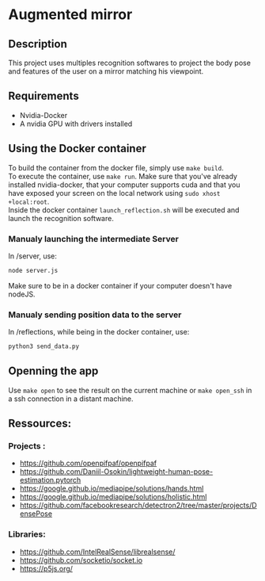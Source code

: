 # Augmented mirror

## Description

This project uses multiples recognition softwares to project the body
pose and features of the user on a mirror matching his viewpoint.

## Requirements

- Nvidia-Docker
- A nvidia GPU with drivers installed

## Using the Docker container

To build the container from the docker file, simply use `make build`.<br/>
To execute the container, use `make run`. Make sure that you've already
installed nvidia-docker, that your computer supports cuda and that you have exposed your screen on the local network
using `sudo xhost +local:root`.
<br/>
Inside the docker container `launch_reflection.sh` will be executed and launch the recognition software.

### Manualy launching the intermediate Server

In /server, use:

```bash
node server.js
```

Make sure to be in a docker container if your computer doesn't have nodeJS.

### Manualy sending position data to the server

In /reflections, while being in the docker container, use:

```bash
python3 send_data.py
```

## Openning the app

Use `make open` to see the result on the current machine or `make open_ssh` in a ssh connection in a distant machine.

## Ressources:

### Projects :
- https://github.com/openpifpaf/openpifpaf
- https://github.com/Daniil-Osokin/lightweight-human-pose-estimation.pytorch
- https://google.github.io/mediapipe/solutions/hands.html
- https://google.github.io/mediapipe/solutions/holistic.html
- https://github.com/facebookresearch/detectron2/tree/master/projects/DensePose

### Libraries:
- https://github.com/IntelRealSense/librealsense/
- https://github.com/socketio/socket.io
- https://p5js.org/
